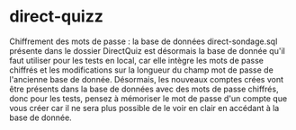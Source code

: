 # direct-quizz
Chiffrement des mots de passe :
  la base de données direct-sondage.sql présente dans le dossier DirectQuiz est désormais la base de donnée qu'il faut utiliser pour les tests en local, car elle intègre les mots de passe chiffrés et les modifications sur la longueur du champ mot de passe de l'ancienne base de donnée.
  Désormais, les nouveaux comptes crées vont être présents dans la base de données avec des mots de passe chiffrés, donc
pour les tests, pensez à mémoriser le mot de passe d'un compte que vous créer car il ne sera plus possible de le voir
en clair en accédant à la base de donnée.
